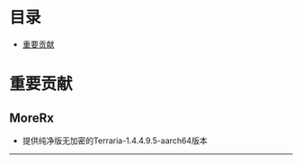 # 目录
- [重要贡献](#important-contribution)


# 重要贡献 <a id="important-contribution"></a>

## MoreRx
* 提供纯净版无加密的Terraria-1.4.4.9.5-aarch64版本
---